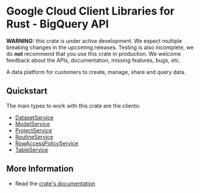 # Google Cloud Client Libraries for Rust - BigQuery API

<!-- Code generated by sidekick. DO NOT EDIT. -->

**WARNING:** this crate is under active development. We expect multiple breaking
changes in the upcoming releases. Testing is also incomplete, we do **not**
recommend that you use this crate in production. We welcome feedback about the
APIs, documentation, missing features, bugs, etc.

A data platform for customers to create, manage, share and query data.

## Quickstart

The main types to work with this crate are the clients:

- [DatasetService]
- [ModelService]
- [ProjectService]
- [RoutineService]
- [RowAccessPolicyService]
- [TableService]

## More Information

- Read the [crate's documentation](https://docs.rs/google-cloud-bigquery-v2/latest/google-cloud-bigquery-v2)

[DatasetService]: https://docs.rs/google-cloud-bigquery-v2/latest/google_cloud_bigquery_v2/client/struct.DatasetService.html
[ModelService]: https://docs.rs/google-cloud-bigquery-v2/latest/google_cloud_bigquery_v2/client/struct.ModelService.html
[ProjectService]: https://docs.rs/google-cloud-bigquery-v2/latest/google_cloud_bigquery_v2/client/struct.ProjectService.html
[RoutineService]: https://docs.rs/google-cloud-bigquery-v2/latest/google_cloud_bigquery_v2/client/struct.RoutineService.html
[RowAccessPolicyService]: https://docs.rs/google-cloud-bigquery-v2/latest/google_cloud_bigquery_v2/client/struct.RowAccessPolicyService.html
[TableService]: https://docs.rs/google-cloud-bigquery-v2/latest/google_cloud_bigquery_v2/client/struct.TableService.html
